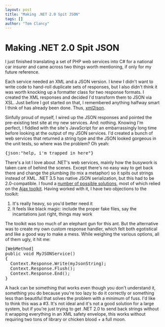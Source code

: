 ```yaml
---
layout: post
title: "Making .NET 2.0 Spit JSON"
tags: []
author: "Tom Clancy"
---
```


# Making .NET 2.0 Spit JSON

I just finished translating a set of PHP web services into C# for a national car insurer and came across two things worth mentioning, if only for my future reference.

Each service needed an XML and a JSON version. I knew I didn't want to write code to hand-roll duplicate sets of responses, but I also didn't think it was worth knocking up a formatter class for two response formats. I created the XML responses and decided I'd transform them to JSON via XSL. Just before I got started on that, I remembered anything halfway smart I think of has already been done. Thus, <a href="http://code.google.com/p/xml2json-xslt/" target="_blank">xml2json</a>.

Sinfully proud of myself, I wired up the JSON responses and pointed the pre-existing test site at my new services. And: nothing. Knowing I'm perfect, I fiddled with the site's JavaScript for an embarrassingly long time before looking at the output of my JSON services. I'd created a bunch of web services that returned a string type and the JSON looked gorgeous in the unit tests, so where was the problem? Oh yeah:
<pre lang="xml">
<string>{json:"help, i'm trapped in here"}</string></pre>
There's a lot I love about .NET's web services, mainly how the busywork is taken care of behind the scenes. Except there's no easy way to get back there and change the plumbing (to mix a metaphor) so it spits out strings instead of XML. .NET 3.5 has native JSON serialization, but this had to be 2.0-compatible. I found a <a href="http://delicious.com/yerfatma/json+dotnet" target="_blank">number of possible solutions</a>, most of which relied on the <a href="http://www.asp.net/ajax/ajaxcontroltoolkit/samples/" target="_blank">Ajax toolkit</a>. Having worked with it, I have two objections to the toolkit:
<ol>
	<li>It's really heavy, so you'd better need it</li>
	<li>It feels like black magic: include the proper fake files, say the incantations just right, things may work</li>
</ol>
The toolkit was too much of an elephant gun for this ant. But the alternative was to create my own custom response handler, which felt both egotistical and like a good way to make a mess. While weighing the various options, all of them ugly, it hit me:
<pre lang="csharp">
[WebMethod]
public void MyJSONService()
{
  Context.Response.Write(myJsonString);
  Context.Response.Flush();
  Context.Response.End();
}</pre>
A hack can be something that works even though you don't understand it, something you do because you're too lazy to do it correctly or something less than beautiful that solves the problem with a minimum of fuss. I'd like to think this was a #3. It's not ideal and it's not a good solution for a large system, but if you're just trying to get .NET 2.0 to send back strings without it wrapping everything in an XML safety envelope, this works without requiring two tons of library or chicken blood + a full moon.
